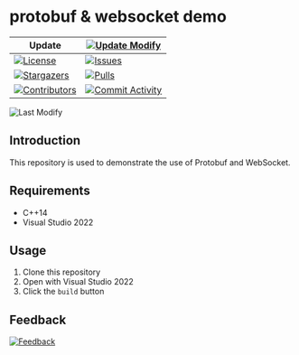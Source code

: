 # protobuf & websocket demo

| Update | [![Update Modify][update-modify:badge]][update-modify] |
| ------ | ------------------------------------------------ |
|[![License][license:badge]](/LICENSE)|[![Issues][issues:badge]][issues]|
|[![Stargazers][stargazers:badge]][stargazers]|[![Pulls][pulls:badge]][pulls]|
|[![Contributors][contributors:badge]][contributors]|[![Commit Activity][commit-activity:badge]][commit-activity]|

![Last Modify][last-modify:badge]

## Introduction

This repository is used to demonstrate the use of Protobuf and WebSocket.

## Requirements

* C++14
* Visual Studio 2022

## Usage

1. Clone this repository
2. Open with Visual Studio 2022
3. Click the `build` button

## Feedback

[![Feedback][email:badge]][email]

[email:badge]: https://img.shields.io/badge/mail-ohtoai.choo@gmail.com-blue.svg?style=flat-square
[email]: mailto:ohtoai.choo@gmail.com?subject=Feedback&body=This%20is%20a%20test%20feedback.

[last-modify:badge]: https://img.shields.io/badge/last_modify-2022--08--29_21:22:00-orange.svg?style=flat-square

[update-modify:badge]: https://github.com/Ohto-Ai/ws-pb-demo/actions/workflows/update-modify.yaml/badge.svg
[update-modify]: https://github.com/Ohto-Ai/ws-pb-demo/actions/workflows/update-modify.yaml

[license:badge]: https://img.shields.io/github/license/Ohto-Ai/ws-pb-demo?logo=github&style=flat-square

[issues:badge]: https://img.shields.io/github/issues/Ohto-Ai/ws-pb-demo?logo=github&style=flat-square
[issues]: https://github.com/Ohto-Ai/ws-pb-demo/issues

[stargazers:badge]: https://img.shields.io/github/stars/Ohto-Ai/ws-pb-demo?logo=github&style=flat-square
[stargazers]: https://github.com/Ohto-Ai/ws-pb-demo/stargazers

[pulls:badge]: https://img.shields.io/github/issues-pr/Ohto-Ai/ws-pb-demo?logo=github&color=0088ff&style=flat-square
[pulls]: https://github.com/Ohto-Ai/ws-pb-demo/pulls

[commit-activity:badge]: https://img.shields.io/github/commit-activity/m/Ohto-Ai/ws-pb-demo?logo=github&style=flat-square
[commit-activity]: https://github.com/Ohto-Ai/ws-pb-demo/pulse

[contributors:badge]: https://img.shields.io/github/contributors/Ohto-Ai/ws-pb-demo?logo=github&style=flat-square
[contributors]: https://github.com/Ohto-Ai/ws-pb-demo/contributors
